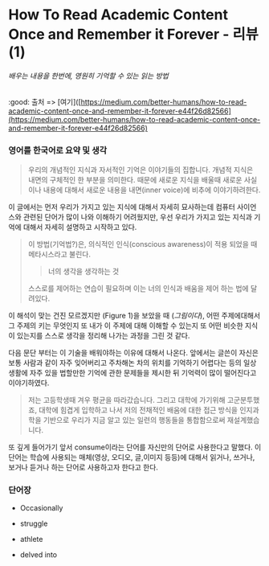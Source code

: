 # How To Read Academic Content Once and Remember it Forever - 리뷰 (1)

###### 배우는 내용을 한번에, 영원히 기억할 수 있는 읽는 방법

:good: 출처 => [여기]([https://medium.com/better-humans/how-to-read-academic-content-once-and-remember-it-forever-e44f26d82566](https://medium.com/better-humans/how-to-read-academic-content-once-and-remember-it-forever-e44f26d82566)

### 영어를 한국어로 요약 및 생각

>  우리의 개념적인 지식과 자서적인 기억은 이야기들의 집합니다. 개념적 지식은 내면의 구체적인 한 부분을  의미한다. 때문에 새로운 지식을 배울때 새로운 사실이나 내용에 대해서 새로운 내용을 내면(inner voice)에 비추에 이야기하려한다.

이 글에서는 먼저 우리가 가지고 있는 지식에 대해서 자세히 묘사하는데 컴퓨터 사이언스와 관련된 단어가 많이 나와 이해하기 어려웠지만, 우선 우리가 가지고 있는 지식과 기억에 대해서 자세히 설명하고 시작하고 있다.

> 이 방법(기억법?)은, 의식적인 인식(conscious awareness)이 적용 되었을 때 메타시스라고 불린다.
> 
> > 너의 생각을 생각하는 것
> 
> 스스로를 제어하는 연습이 필요하며 이는 너의 인식과 배움을 제어 하는 법에 달려있다.

이 해석이 맞는 건진 모르겠지만 (Figure 1)을 보았을 때  (_그림이다_), 어떤 주제에대해서 그 주제의 키는 무엇인지 또 내가 이 주제에 대해 이해할 수 있는지 또 어떤 비슷한 지식이 있는지를 스스로 생각을 정리해 나가는 과정을 그린 것 같다.

다음 문단 부터는 이 기술을 배워야하는 이유에 대해서 나온다.  앞에서는 글쓴이 자신은 보통 사람과 같이 자주 잊어버리고 주차해논 차의 위치를 기억하기 어렵다는 등의 일상생활에 자주 있을 법할만한 기억에 관한 문제들을 제시한 뒤 기억력이 많이 떨어진다고 이야기하였다.

> 저는 고등학생때 겨우 평균을 따라갔습니다. 그리고 대학에 가기위해 고군분투했죠, 대학에 힘겹게 입학하고 나서 저의 전채적인 배움에 대한 접근 방식을 인지과학을 기반으로 우리가 지금 알고 있는 일련의 행동들을 통합함으로써 재설계했습니다.

또 깊게 들어가기 앞서 consume이라는 단어를 자신만의 단어로 사용한다고 말했다. 이 단어는 학습에 사용되는 매체(영상, 오디오, 글,이미지 등등)에 대해서 읽거나, 쓰거나, 보거나 듣거나 하는 단어로 사용하고자 한다고 한다.



### 단어장

- Occasionally

- struggle

- athlete

- delved into


